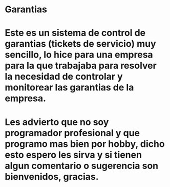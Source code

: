 # Garantias
# Este es un sistema de control de garantias (tickets de servicio) muy sencillo, lo hice para una empresa para la que trabajaba para resolver la necesidad de controlar y monitorear las garantias de la empresa.
# Les advierto que no soy programador profesional y que programo mas bien por hobby, dicho esto espero les sirva y si tienen algun comentario o sugerencia son bienvenidos, gracias.
